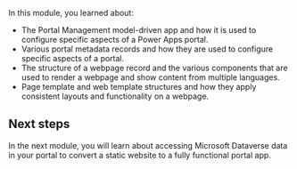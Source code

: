 In this module, you learned about:

- The Portal Management model-driven app and how it is used to configure specific aspects of a Power Apps portal.
- Various portal metadata records and how they are used to configure specific aspects of a portal.
- The structure of a webpage record and the various components that are used to render a webpage and show content from multiple languages.
- Page template and web template structures and how they apply consistent layouts and functionality on a webpage.

## Next steps

In the next module, you will learn about accessing Microsoft Dataverse data in your portal to convert a static website to a fully functional portal app.
